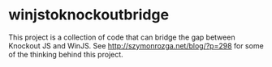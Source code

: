 winjstoknockoutbridge
=====================

This project is a collection of code that can bridge the gap between Knockout JS and WinJS. See http://szymonrozga.net/blog/?p=298 for some of the thinking behind this project.